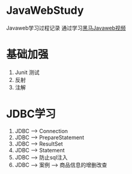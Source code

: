 # JavaWebStudy
Javaweb学习过程记录
通过学习[黑马Javaweb视频](https://www.bilibili.com/video/BV1Qf4y1T7Hx)

# 基础加强
1. Junit 测试
2. 反射
3. 注解

# JDBC学习
1. JDBC --> Connection
2. JDBC --> PrepareStatement
3. JDBC --> ResultSet
4. JDBC --> Statement
5. JDBC --> 防止sql注入
6. JDBC --> 案例 --> 商品信息的增删改查